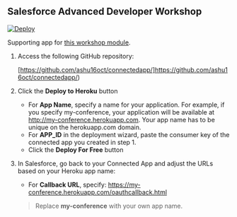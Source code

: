 ## Salesforce Advanced Developer Workshop

[![Deploy](https://www.herokucdn.com/deploy/button.png)](https://heroku.com/deploy)

Supporting app for [this workshop module](https://github.com/ashu16oct/connectedapp/Using-the-Salesforce1-Platform-APIs.html).

1. Access the following GitHub repository:

    [https://github.com/ashu16oct/connectedapp/]https://github.com/ashu16oct/connectedapp/)

1. Click the **Deploy to Heroku** button
    - For **App Name**, specify a name for your application. For example, if you specify my-conference, your application will be available at http://my-conference.herokuapp.com. Your app name has to be unique on the herokuapp.com domain.
    - For **APP_ID** in the deployment wizard, paste the consumer key of the connected app you created in step 1.
    - Click the **Deploy For Free** button

1. In Salesforce, go back to your Connected App and adjust the URLs based on your Heroku app name:
     - For **Callback URL**, specify: https://my-conference.herokuapp.com/oauthcallback.html

     > Replace **my-conference** with your own app name.
